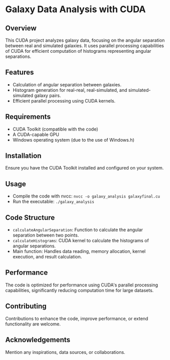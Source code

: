 # Galaxy Data Analysis with CUDA

## Overview
This CUDA project analyzes galaxy data, focusing on the angular separation between real and simulated galaxies. It uses parallel processing capabilities of CUDA for efficient computation of histograms representing angular separations.

## Features
- Calculation of angular separation between galaxies.
- Histogram generation for real-real, real-simulated, and simulated-simulated galaxy pairs.
- Efficient parallel processing using CUDA kernels.

## Requirements
- CUDA Toolkit (compatible with the code)
- A CUDA-capable GPU
- Windows operating system (due to the use of Windows.h)

## Installation
Ensure you have the CUDA Toolkit installed and configured on your system.

## Usage
- Compile the code with nvcc: `nvcc -o galaxy_analysis galaxyfinal.cu`
- Run the executable: `./galaxy_analysis`

## Code Structure
- `calculateAngularSeparation`: Function to calculate the angular separation between two points.
- `calculateHistograms`: CUDA kernel to calculate the histograms of angular separations.
- Main function: Handles data reading, memory allocation, kernel execution, and result calculation.

## Performance
The code is optimized for performance using CUDA's parallel processing capabilities, significantly reducing computation time for large datasets.

## Contributing
Contributions to enhance the code, improve performance, or extend functionality are welcome.

## Acknowledgements
Mention any inspirations, data sources, or collaborations.
